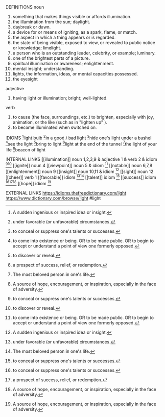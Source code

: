 DEFINITIONS
noun
1. something that makes things visible or affords illumination.
2. the illumination from the sun; daylight.
3. daybreak or dawn.
4. a device for or means of igniting, as a spark, flame, or match.
5. the aspect in which a thing appears or is regarded.
6. the state of being visible, exposed to view, or revealed to public notice or knowledge; limelight.
7. a person who is an outstanding leader, celebrity, or example; luminary.
8. one of the brightest parts of a picture.
9. spiritual illumination or awareness; enlightenment.
10. mental insight; understanding.
11. lights, the information, ideas, or mental capacities possessed.
12. the eyesight

adjective
1. having light or illumination; bright; well-lighted.

verb
1. to cause (the face, surroundings, etc.) to brighten, especially with joy, animation, or the like (such as in "lighten up" ).
2. to become illuminated when switched on.

IDIOMS
[^1]light bulb
[^2]in a good / bad light
[^3]hide one's light under a bushel
[^4]see the light
[^5]bring to light
[^6]light at the end of the tunnel
[^7]the light of your life
[^8]beacon of light

INTERNAL LINKS
[[illumination]] noun 1,2,3,9 & adjective 1 & verb 2 & idiom  [^3][^5]
[[ignite]] noun 4
[[viewpoint]] noun 5 & idiom [^4]
[[notable]] noun 6,7,8
[[enlightenment]] noun 9
[[insight]] noun 10,11 & idiom [^1]
[[sight]] noun 12
[[cheer]] verb 1
[[favorable]] idiom [^2][^7]
[[talent]] idiom [^3]
[[success]] idiom [^3][^6][^8]
[[hope]] idiom [^8]

EXTERNAL LINKS
https://idioms.thefreedictionary.com/light
https://www.dictionary.com/browse/light
#light

[^1]: A sudden ingenious or inspired idea or insight.

[^2]: under favorable (or unfavorable) circumstances.

[^3]: to conceal or suppress one's talents or successes.

[^4]: to come into existence or being. OR to be made public. OR to begin to accept or understand a point of view one formerly opposed.

[^5]: to discover or reveal.

[^6]: a prospect of success, relief, or redemption.

[^7]: The most beloved person in one's life.

[^8]: A source of hope, encouragement, or inspiration, especially in the face of adversity.
